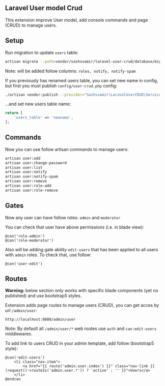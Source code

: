 
## Laravel User model Crud

This extension improve User model, add console commands and page (CRUD) to manage users.



## Setup

Run migration to update `users` table:
```sh
artisan migrate --path=vendor/sashsvamir/laravel-user-crud/database/migrations/setup_user_crud.php --step
```
Note: will be added follow columns: `roles, notify, notify-spam`

If you previously has renamed users table, you can set new name in config, but first you must publish `config/user-crud.php` config:
```sh
./artisan vendor:publish --provider="Sashsvamir\LaravelUserCRUD\ServiceProvider"
```
...and set new users table name:
```php
return [
    'users_table' => 'newname',
];
```




## Commands

Now you can use follow artisan commands to manage users:
```sh
artisan user:add
artisan user:change-password
artisan user:list
artisan user:notify
artisan user:notify-spam
artisan user:remove
artisan user:role-add
artisan user:role-remove
```




## Gates

Now any user can have follow roles: `admin` and `moderator`

You can check that user have above permissions (i.e. in blade view):
```blade
@can('role-admin')
@can('role-moderator')
```

Also will be adding gate ability `edit-users` that has been applied to all users with `admin` roles. To check that, use follow: 
```blade
@can('user-edit')
```





## Routes

**Warning:** below section only works with specific blade components (yet no published) and use bootstrap5 styles.

Extension adds page routes to manage users (CRUD), you can get acces by url `/admin/user`:
```
http://localhost:8080/admin/user
```

Note: By default all `/admin/user/*` web routes use `auth` and `can:edit-users` middlewares.

To add link to users CRUD in your admin template, add follow (bootstrap5 style):  
```blade
@can('edit-users')
    <li class="nav-item">
        <a href="{{ route('admin.user.index') }}" class="nav-link {{ (request()->routeIs('admin.user.*')) ? 'active' : '' }}">Users</a>
    </li>
@endcan
```

